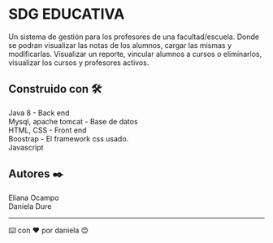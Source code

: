 # SDG EDUCATIVA

Un sistema de gestión para los profesores de una facultad/escuela. Donde se podran visualizar las notas de los alumnos, cargar las mismas y modificarlas. Visualizar un reporte,
vincular alumnos a cursos o eliminarlos, visualizar los cursos y profesores activos.


## Construido con 🛠️

Java 8 - Back end <br/>
Mysql, apache tomcat - Base de datos <br/>
HTML, CSS - Front end <br/>
Boostrap - El framework css usado. <br/>
Javascript <br/>


## Autores ✒️

Eliana Ocampo <br/>
Daniela Dure 

---
⌨️ con ❤️ por daniela 😊
